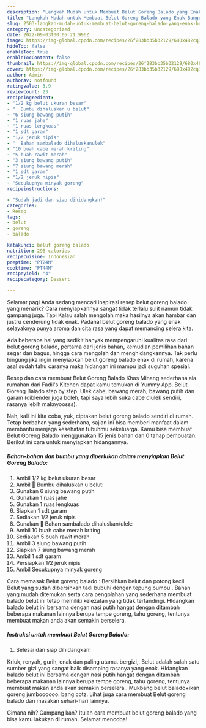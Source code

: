 ```yaml
---
description: "Langkah Mudah untuk Membuat Belut Goreng Balado yang Enak Banget"
title: "Langkah Mudah untuk Membuat Belut Goreng Balado yang Enak Banget"
slug: 2503-langkah-mudah-untuk-membuat-belut-goreng-balado-yang-enak-banget
category: Uncategorized
date: 2022-09-03T00:05:21.996Z
image: https://img-global.cpcdn.com/recipes/26f283bb35b32129/680x482cq70/belut-goreng-balado-foto-resep-utama.jpg
hideToc: false
enableToc: true
enableTocContent: false
thumbnail: https://img-global.cpcdn.com/recipes/26f283bb35b32129/680x482cq70/belut-goreng-balado-foto-resep-utama.jpg
cover: https://img-global.cpcdn.com/recipes/26f283bb35b32129/680x482cq70/belut-goreng-balado-foto-resep-utama.jpg
author: Admin
authorAv: notfound
ratingvalue: 3.9
reviewcount: 23
recipeingredient:
- "1/2 kg belut ukuran besar"
- "  Bumbu dihaluskan u belut"
- "6 siung bawang putih"
- "1 ruas jahe"
- "1 ruas lengkuas"
- "1 sdt garam"
- "1/2 jeruk nipis"
- "  Bahan sambalado dihaluskanulek"
- "10 buah cabe merah kriting"
- "5 buah rawit merah"
- "3 siung bawang putih"
- "7 siung bawang merah"
- "1 sdt garam"
- "1/2 jeruk nipis"
- "Secukupnya minyak goreng"
recipeinstructions:

- "Sudah jadi dan siap dihidangkan!"
categories:
- Resep
tags:
- belut
- goreng
- balado

katakunci: belut goreng balado 
nutrition: 296 calories
recipecuisine: Indonesian
preptime: "PT24M"
cooktime: "PT44M"
recipeyield: "4"
recipecategory: Dessert

---
```



Selamat pagi Anda sedang mencari inspirasi resep belut goreng balado yang menarik? Cara menyiapkannya sangat tidak terlalu sulit namun tidak gampang juga. Tapi Kalau salah mengolah maka hasilnya akan hambar dan justru cenderung tidak enak. Padahal belut goreng balado yang enak selayaknya punya aroma dan cita rasa yang dapat memancing selera kita.


Ada beberapa hal yang sedikit banyak mempengaruhi kualitas rasa dari belut goreng balado, pertama dari jenis bahan, kemudian pemilihan bahan segar dan bagus, hingga cara mengolah dan menghidangkannya. Tak perlu bingung jika ingin menyiapkan belut goreng balado enak di rumah, karena asal sudah tahu caranya maka hidangan ini mampu jadi suguhan spesial.

Resep dan cara membuat Belut Goreng Balado Khas Minang sederhana ala rumahan dari Fadil&#39;s Kitchen dapat kamu temukan di Yummy App. Belut Goreng Balado step by step. Ulek cabe, bawang merah, bawang putih dan garam (diblender juga boleh, tapi saya lebih suka cabe diulek sendiri, rasanya lebih maknyoosss).


Nah, kali ini kita coba, yuk, ciptakan belut goreng balado sendiri di rumah. Tetap berbahan yang sederhana, sajian ini bisa memberi manfaat dalam membantu menjaga kesehatan tubuhmu sekeluarga. Kamu bisa membuat Belut Goreng Balado menggunakan 15 jenis bahan dan 0 tahap pembuatan. Berikut ini cara untuk menyiapkan hidangannya.

<!--inarticleads1-->

##### Bahan-bahan dan bumbu yang diperlukan dalam menyiapkan Belut Goreng Balado:

1. Ambil 1/2 kg belut ukuran besar
1. Ambil  💠 Bumbu dihaluskan u belut:
1. Gunakan 6 siung bawang putih
1. Gunakan 1 ruas jahe
1. Gunakan 1 ruas lengkuas
1. Siapkan 1 sdt garam
1. Sediakan 1/2 jeruk nipis
1. Gunakan  💠 Bahan sambalado dihaluskan/ulek:
1. Ambil 10 buah cabe merah kriting
1. Sediakan 5 buah rawit merah
1. Ambil 3 siung bawang putih
1. Siapkan 7 siung bawang merah
1. Ambil 1 sdt garam
1. Persiapkan 1/2 jeruk nipis
1. Ambil Secukupnya minyak goreng


Cara memasak Belut goreng balado : Bersihkan belut dan potong kecil. Belut yang sudah dibersihkan tadi bubuhi dengan tepung bumbu.. Bahan yang mudah ditemukan serta cara pengolahan yang sederhana membuat balado belut ini tetap memiliki kelezatan yang tidak tertandingi. HIdangkan balado belut ini bersama dengan nasi putih hangat dengan ditambah beberapa makanan lainnya berupa tempe goreng, tahu goreng, tentunya membuat makan anda akan semakin berselera. 

<!--inarticleads2-->

##### Instruksi untuk membuat Belut Goreng Balado:


1. Selesai dan siap dihidangkan!

Kriuk, renyah, gurih, enak dan paling utama. bergizi,. Belut adalah salah satu sumber gizi yang sangat baik disamping rasanya yang enak. HIdangkan balado belut ini bersama dengan nasi putih hangat dengan ditambah beberapa makanan lainnya berupa tempe goreng, tahu goreng, tentunya membuat makan anda akan semakin berselera.. Mukbang belut balado+ikan goreng jumboooooo. bang cotz. Lihat juga cara membuat Belut goreng balado dan masakan sehari-hari lainnya. 

Gimana nih? Gampang kan? Itulah cara membuat belut goreng balado yang bisa kamu lakukan di rumah. Selamat mencoba!

